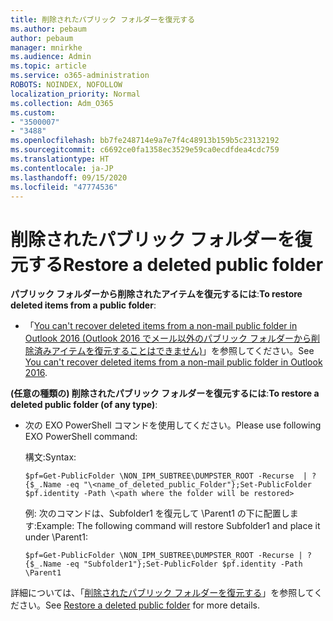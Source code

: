 ```yaml
---
title: 削除されたパブリック フォルダーを復元する
ms.author: pebaum
author: pebaum
manager: mnirkhe
ms.audience: Admin
ms.topic: article
ms.service: o365-administration
ROBOTS: NOINDEX, NOFOLLOW
localization_priority: Normal
ms.collection: Adm_O365
ms.custom:
- "3500007"
- "3488"
ms.openlocfilehash: bb7fe248714e9a7e7f4c48913b159b5c23132192
ms.sourcegitcommit: c6692ce0fa1358ec3529e59ca0ecdfdea4cdc759
ms.translationtype: HT
ms.contentlocale: ja-JP
ms.lasthandoff: 09/15/2020
ms.locfileid: "47774536"
---
```

# <a name="restore-a-deleted-public-folder"></a><span data-ttu-id="69e42-102">削除されたパブリック フォルダーを復元する</span><span class="sxs-lookup"><span data-stu-id="69e42-102">Restore a deleted public folder</span></span>

<span data-ttu-id="69e42-103">**パブリック フォルダーから削除されたアイテムを復元するには**:</span><span class="sxs-lookup"><span data-stu-id="69e42-103">**To restore deleted items from a public folder**:</span></span>

- <span data-ttu-id="69e42-104">「[You can't recover deleted items from a non-mail public folder in Outlook 2016 (Outlook 2016 でメール以外のパブリック フォルダーから削除済みアイテムを復元することはできません)](https://aka.ms/pfrec)」を参照してください。</span><span class="sxs-lookup"><span data-stu-id="69e42-104">See [You can't recover deleted items from a non-mail public folder in Outlook 2016](https://aka.ms/pfrec).</span></span>
 
<span data-ttu-id="69e42-105">**(任意の種類の) 削除されたパブリック フォルダーを復元するには**:</span><span class="sxs-lookup"><span data-stu-id="69e42-105">**To restore a deleted public folder (of any type)**:</span></span> 

- <span data-ttu-id="69e42-106">次の EXO PowerShell コマンドを使用してください。</span><span class="sxs-lookup"><span data-stu-id="69e42-106">Please use following EXO PowerShell command:</span></span>

    <span data-ttu-id="69e42-107">構文:</span><span class="sxs-lookup"><span data-stu-id="69e42-107">Syntax:</span></span>

     `$pf=Get-PublicFolder \NON_IPM_SUBTREE\DUMPSTER_ROOT -Recurse  | ?{$_.Name -eq "\<name_of_deleted_public_Folder"};Set-PublicFolder $pf.identity -Path \<path where the folder will be restored>`

    <span data-ttu-id="69e42-108">例: 次のコマンドは、Subfolder1 を復元して \Parent1 の下に配置します:</span><span class="sxs-lookup"><span data-stu-id="69e42-108">Example: The following command will restore Subfolder1 and place it under \Parent1:</span></span>

    `$pf=Get-PublicFolder \NON_IPM_SUBTREE\DUMPSTER_ROOT -Recurse | ?{$_.Name -eq "Subfolder1"};Set-PublicFolder $pf.identity -Path \Parent1`

<span data-ttu-id="69e42-109">詳細については、「[削除されたパブリック フォルダーを復元する](https://docs.microsoft.com/exchange/collaboration-exo/public-folders/restore-deleted-public-folder)」を参照してください。</span><span class="sxs-lookup"><span data-stu-id="69e42-109">See [Restore a deleted public folder](https://docs.microsoft.com/exchange/collaboration-exo/public-folders/restore-deleted-public-folder) for more details.</span></span>
